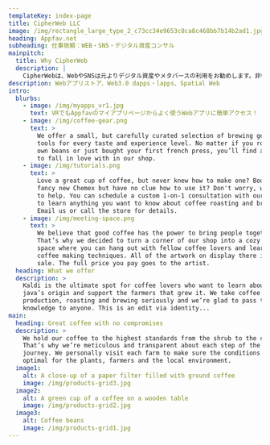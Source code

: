```yaml
---
templateKey: index-page
title: CipherWeb LLC
image: /img/rectangle_large_type_2_c73cc34e9653c8ca8c468bb7b14b2ad1.jpg
heading: Appfav.net
subheading: 仕事依頼：WEB・SNS・デジタル資産コンサル
mainpitch:
  title: Why CipherWeb
  description: |
    CipherWebは、WebやSNSは元よりデジタル資産やメタバースの利用をお勧めします。非中央集権を好み、パブリックなサービスを推奨します。
description: Webアプリストア、Web3.0 dapps・lapps、Spatial Web
intro:
  blurbs:
    - image: /img/myapps_vr1.jpg
      text: VRでもAppfavのマイアプリページからよく使うWebアプリに簡単アクセス！
    - image: /img/coffee-gear.png
      text: >
        We offer a small, but carefully curated selection of brewing gear and
        tools for every taste and experience level. No matter if you roast your
        own beans or just bought your first french press, you’ll find a gadget
        to fall in love with in our shop.
    - image: /img/tutorials.png
      text: >
        Love a great cup of coffee, but never knew how to make one? Bought a
        fancy new Chemex but have no clue how to use it? Don't worry, we’re here
        to help. You can schedule a custom 1-on-1 consultation with our baristas
        to learn anything you want to know about coffee roasting and brewing.
        Email us or call the store for details.
    - image: /img/meeting-space.png
      text: >
        We believe that good coffee has the power to bring people together.
        That’s why we decided to turn a corner of our shop into a cozy meeting
        space where you can hang out with fellow coffee lovers and learn about
        coffee making techniques. All of the artwork on display there is for
        sale. The full price you pay goes to the artist.
  heading: What we offer
  description: >
    Kaldi is the ultimate spot for coffee lovers who want to learn about their
    java’s origin and support the farmers that grew it. We take coffee
    production, roasting and brewing seriously and we’re glad to pass that
    knowledge to anyone. This is an edit via identity...
main:
  heading: Great coffee with no compromises
  description: >
    We hold our coffee to the highest standards from the shrub to the cup.
    That’s why we’re meticulous and transparent about each step of the coffee’s
    journey. We personally visit each farm to make sure the conditions are
    optimal for the plants, farmers and the local environment.
  image1:
    alt: A close-up of a paper filter filled with ground coffee
    image: /img/products-grid3.jpg
  image2:
    alt: A green cup of a coffee on a wooden table
    image: /img/products-grid2.jpg
  image3:
    alt: Coffee beans
    image: /img/products-grid1.jpg
---
```

